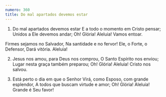 ```yaml
---
numero: 360
title: Do mal apartados devemos estar
---
```

1. Do mal apartados devemos estar
E a todo o momento em Cristo pensar;
Unidos a Ele devemos andar;
Oh! Glória! Aleluia! Vamos entoar.

Firmes sejamos no Salvador,
Na santidade e no fervor!
Ele, o Forte, o Defensor,
Dará vitória. Aleluia!

2. Jesus nos amou, para Deus nos comprou,
O Santo Espírito nos enviou;
Lugar nesta graça também preparou;
Oh! Glória! Aleluia! Cristo nos salvou.

3. Está perto o dia em que o Senhor
Virá, como Esposo, com grande esplendor,
A todos que buscam virtude e amor;
Oh! Glória! Aleluia! Grande é Seu favor!
